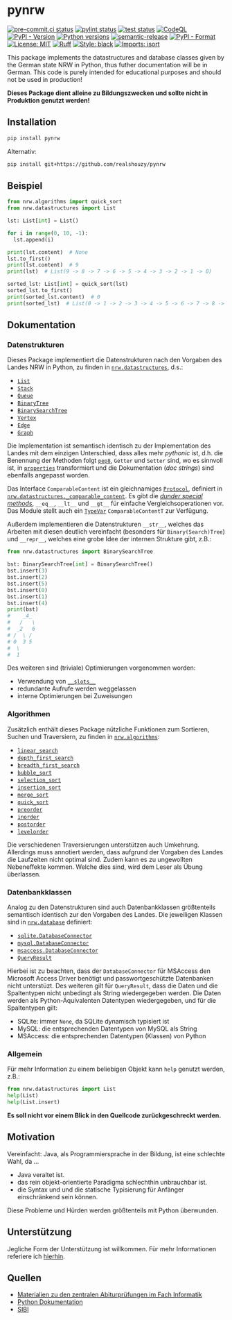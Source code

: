 # pynrw

[![pre-commit.ci status](https://results.pre-commit.ci/badge/github/realshouzy/pynrw/main.svg)](https://results.pre-commit.ci/latest/github/realshouzy/pynrw/main)
[![pylint status](https://github.com/realshouzy/pynrw/actions/workflows/pylint.yaml/badge.svg)](https://github.com/realshouzy/pynrw/actions/workflows/pylint.yaml)
[![test status](https://github.com/realshouzy/pynrw/actions/workflows/test.yaml/badge.svg)](https://github.com/realshouzy/pynrw/actions/workflows/test.yaml)
[![CodeQL](https://github.com/realshouzy/pynrw/actions/workflows/codeql.yaml/badge.svg)](https://github.com/realshouzy/pynrw/actions/workflows/codeql.yaml)
[![PyPI - Version](https://img.shields.io/pypi/v/pynrw)](https://github.com/realshouzy/pynrw/releases/latest)
[![Python versions](https://img.shields.io/pypi/pyversions/pynrw.svg)](https://pypi.org/project/pynrw/)
[![semantic-release](https://img.shields.io/badge/%F0%9F%93%A6%F0%9F%9A%80-semantic--release-e10079.svg)](https://github.com/realshouzy/pynrw/releases)
[![PyPI - Format](https://img.shields.io/pypi/format/pynrw)](https://pypi.org/project/pynrw/)
[![License: MIT](https://img.shields.io/badge/License-MIT-yellow.svg)](https://github.com/realshouzy/pynrw/blob/main/LICENSE)
[![Ruff](https://img.shields.io/endpoint?url=https://raw.githubusercontent.com/astral-sh/ruff/main/assets/badge/v2.json)](https://github.com/astral-sh/ruff)
[![Style: black](https://img.shields.io/badge/code%20style-black-000000.svg)](https://github.com/psf/black)
[![Imports: isort](https://img.shields.io/badge/%20imports-isort-%231674b1?style=flat&labelColor=ef8336)](https://pycqa.github.io/isort/)

This package implements the datastructures and database classes given by the German state NRW in Python, thus futher documentation will be in German. This code is purely intended for educational purposes and should not be used in production!

**Dieses Package dient alleine zu Bildungszwecken und sollte nicht in Produktion genutzt werden!**

## Installation

```bash
pip install pynrw
```

Alternativ:

```bash
pip install git+https://github.com/realshouzy/pynrw
```

## Beispiel

```python
from nrw.algorithms import quick_sort
from nrw.datastructures import List

lst: List[int] = List()

for i in range(0, 10, -1):
  lst.append(i)

print(lst.content)  # None
lst.to_first()
print(lst.content)  # 9
print(lst)  # List(9 -> 8 -> 7 -> 6 -> 5 -> 4 -> 3 -> 2 -> 1 -> 0)

sorted_lst: List[int] = quick_sort(lst)
sorted_lst.to_first()
print(sorted_lst.content)  # 0
print(sorted_lst)  # List(0 -> 1 -> 2 -> 3 -> 4 -> 5 -> 6 -> 7 -> 8 -> 9)
```

## Dokumentation

### Datenstrukturen

Dieses Package implementiert die Datenstrukturen nach den Vorgaben des Landes NRW in Python, zu finden in [`nrw.datastructures`](/nrw/datastructures/), d.s.:

- [`List`](/nrw/datastructures/_list.py)
- [`Stack`](/nrw/datastructures/_stack.py)
- [`Queue`](/nrw/datastructures/_queue.py)
- [`BinaryTree`](/nrw/datastructures/_binary_tree.py)
- [`BinarySearchTree`](/nrw/datastructures/_binary_search_tree.py)
- [`Vertex`](/nrw/datastructures/_vertex.py)
- [`Edge`](/nrw/datastructures/_edge.py)
- [`Graph`](/nrw/datastructures/_graph.py)

Die Implementation ist semantisch identisch zu der Implementation des Landes mit dem einzigen Unterschied, dass alles mehr *pythonic* ist, d.h. die Benennung der Methoden folgt [`pep8`](https://peps.python.org/pep-0008/), `Getter` und `Setter` sind, wo es sinnvoll ist, in [`properties`](https://docs.python.org/3/library/functions.html#property) transformiert und die Dokumentation (*doc strings*) sind ebenfalls angepasst worden.

Das Interface `ComparableContent` ist ein gleichnamiges [`Protocol`](https://docs.python.org/3/library/typing.html#typing.Protocol), definiert in [`nrw.datastructures._comparable_content`](/nrw/datastructures/_comparable_content.py). Es gibt die [*dunder special methods*](https://docs.python.org/3/reference/datamodel.html#object.__lt__), `__eq__`, `__lt__` und `__gt__` für einfache Vergleichsoperationen vor. Das Module stellt auch ein [`TypeVar`](https://docs.python.org/3/library/typing.html#typing.TypeVar) `ComparableContentT` zur Verfügung.

Außerdem implementieren die Datenstrukturen `__str__`, welches das Arbeiten mit diesen deutlich vereinfacht (besonders für `Binary(Search)Tree`) und `__repr__`, welches eine grobe Idee der internen Strukture gibt, z.B.:

```python
from nrw.datastructures import BinarySearchTree

bst: BinarySearchTree[int] = BinarySearchTree()
bst.insert(3)
bst.insert(2)
bst.insert(5)
bst.insert(0)
bst.insert(1)
bst.insert(4)
print(bst)
#    _4_
#   /   \
#  _2   6
# /  \ /
# 0  3 5
#  \
#  1
```

Des weiteren sind (triviale) Optimierungen vorgenommen worden:

- Verwendung von [`__slots__`](https://docs.python.org/3/reference/datamodel.html#slots)
- redundante Aufrufe werden weggelassen
- interne Optimierungen bei Zuweisungen

### Algorithmen

Zusätzlich enthält dieses Package nützliche Funktionen zum Sortieren, Suchen und Traversiern, zu finden in [`nrw.algorithms`](/nrw/algorithms/):

- [`linear_search`](/nrw/algorithms/_searching.py#L23)
- [`depth_first_search`](/nrw/algorithms/_searching.py#L55)
- [`breadth_first_search`](/nrw/algorithms/_searching.py#L64)
- [`bubble_sort`](/nrw/algorithms/_sorting.py#L21)
- [`selection_sort`](/nrw/algorithms/_sorting.py#L37)
- [`insertion_sort`](/nrw/algorithms/_sorting.py#L67)
- [`merge_sort`](/nrw/algorithms/_sorting.py#L86)
- [`quick_sort`](/nrw/algorithms/_sorting.py#L141)
- [`preorder`](/nrw/algorithms/_traversal.py#L19)
- [`inorder`](/nrw/algorithms/_traversal.py#L41)
- [`postorder`](/nrw/algorithms/_traversal.py#L63)
- [`levelorder`](/nrw/algorithms/_traversal.py#L85)

Die verschiedenen Traversierungen unterstützen auch Umkehrung.
Allerdings muss annotiert werden, dass aufgrund der Vorgaben des Landes die Laufzeiten nicht optimal sind. Zudem kann es zu ungewollten Nebeneffekte kommen. Welche dies sind, wird dem Leser als Übung überlassen.

### Datenbankklassen

Analog zu den Datenstrukturen sind auch Datenbankklassen größtenteils semantisch identisch zur den Vorgaben des Landes.
Die jeweiligen Klassen sind in [`nrw.database`](/nrw/database/) definiert:

- [`sqlite.DatabaseConnector`](/nrw/database/sqlite.py)
- [`mysql.DatabaseConnector`](/nrw/database/mysql.py)
- [`msaccess.DatabaseConnector`](/nrw/database/msaccess.py)
- [`QueryResult`](/nrw/database/_query_result.py)

Hierbei ist zu beachten, dass der `DatabaseConnector` für MSAccess den Microsoft Access Driver benötigt und passwortgeschützte Datenbanken nicht unterstüzt.
Des weiteren gilt für `QueryResult`, dass die Daten und die Spaltentypen nicht unbedingt als String wiedergegeben werden. Die Daten werden als Python-Äquivalenten Datentypen wiedergegeben, und für die Spaltentypen gilt:

- SQLite: immer `None`, da SQLite dynamisch typisiert ist
- MySQL: die entsprechenden Datentypen von MySQL als String
- MSAccess: die entsprechenden Datentypen (Klassen) von Python

### Allgemein

Für mehr Information zu einem beliebigen Objekt kann `help` genutzt werden, z.B.:

```python
from nrw.datastructures import List
help(List)
help(List.insert)
```

**Es soll nicht vor einem Blick in den Quellcode zurückgeschreckt werden.**

## Motivation

Vereinfacht: Java, als Programmiersprache in der Bildung, ist eine schlechte Wahl, da ...

- Java veraltet ist.
- das rein objekt-orientierte Paradigma schlechthin unbrauchbar ist.
- die Syntax und und die statische Typisierung für Anfänger einschränkend sein können.

Diese Probleme und Hürden werden größtenteils mit Python überwunden.

## Unterstützung

Jegliche Form der Unterstützung ist willkommen. Für mehr Informationen referiere ich [hierhin](/CONTRIBUTING.md).

## Quellen

- [Materialien zu den zentralen Abiturprüfungen im Fach Informatik](https://www.schulentwicklung.nrw.de/lehrplaene/upload/klp_SII/if/Dokumentation_ZA-IF_GK-LK_ab_2018_2021_12_22.pdf)
- [Python Dokumentation](https://docs.python.org/3/)
- [SIBI](https://sibiwiki.de/wiki/index.php?title=Kategorie:Informatik)
